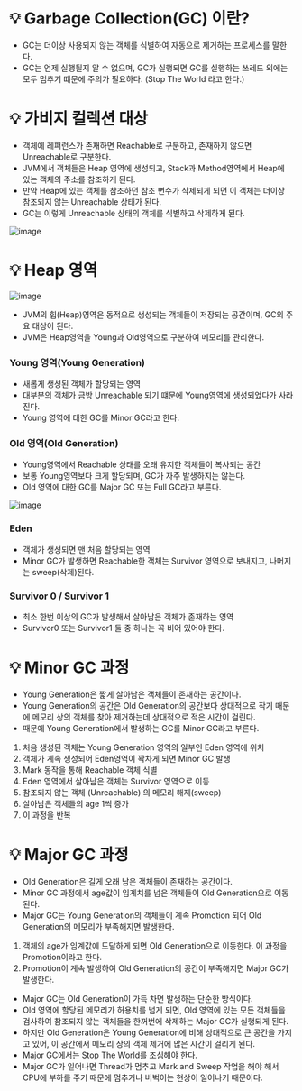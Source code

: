 # 💡 Garbage Collection(GC) 이란?

- GC는 더이상 사용되지 않는 객체를 식별하여 자동으로 제거하는 프로세스를 말한다.
- GC는 언제 실행될지 알 수 없으며, GC가 실행되면 GC를 실행하는 쓰레드 외에는 모두 멈추기 떄문에 주의가 필요하다. (Stop The World 라고 한다.)

# 💡 가비지 컬렉션 대상

- 객체에 레퍼런스가 존재하면 Reachable로 구분하고, 존재하지 않으면 Unreachable로 구분한다.
- JVM에서 객체들은 Heap 영역에 생성되고, Stack과 Method영역에서 Heap에 있는 객체의 주소를 참조하게 된다.
- 만약 Heap에 있는 객체를 참조하던 참조 변수가 삭제되게 되면 이 객체는 더이상 참조되지 않는 Unreachable 상태가 된다.
- GC는 이렇게 Unreachable 상태의 객체를 식별하고 삭제하게 된다.

![image](https://github.com/user-attachments/assets/8b09b817-42dc-4128-bc1d-ad643a57a495)

# 💡 Heap 영역

![image](https://github.com/user-attachments/assets/8e3b7bdb-887c-4bb2-a4cd-655026a65b28)

- JVM의 힙(Heap)영역은 동적으로 생성되는 객체들이 저장되는 공간이며, GC의 주요 대상이 된다.
- JVM은 Heap영역을 Young과 Old영역으로 구분하여 메모리를 관리한다.

### Young 영역(Young Generation)

- 새롭게 생성된 객체가 할당되는 영역
- 대부분의 객체가 금방 Unreachable 되기 떄문에 Young영역에 생성되었다가 사라진다.
- Young 영역에 대한 GC를 Minor GC라고 한다.

### Old 영역(Old Generation)

- Young영역에서 Reachable 상태를 오래 유지한 객체들이 복사되는 공간
- 보통 Young영역보다 크게 할당되며, GC가 자주 발생하지는 않는다.
- Old 영역에 대한 GC를 Major GC 또는 Full GC라고 부른다.

![image](https://github.com/user-attachments/assets/f10eb829-179b-4df7-9723-27a9e761d17d)

### Eden

- 객체가 생성되면 맨 처음 할당되는 영역
- Minor GC가 발생하면 Reachable한 객체는 Survivor 영역으로 보내지고, 나머지는 sweep(삭제)된다.

### Survivor 0 / Survivor 1

- 최소 한번 이상의 GC가 발생해서 살아남은 객체가 존재하는 영역
- Survivor0 또는 Survivor1 둘 중 하나는 꼭 비어 있어야 한다.

# 💡 Minor GC 과정

- Young Generation은 짧게 살아남은 객체들이 존재하는 공간이다.
- Young Generation의 공간은 Old Generation의 공간보다 상대적으로 작기 때문에 메모리 상의 객체를 찾아 제거하는데 상대적으로 적은 시간이 걸린다.
- 때문에 Young Generation에서 발생하는 GC를 Minor GC라고 부른다.

1) 처음 생성된 객체는 Young Generation 영역의 일부인 Eden 영역에 위치
2) 객체가 계속 생성되어 Eden영역이 꽉차게 되면 Minor GC 발생
3) Mark 동작을 통해 Reachable 객체 식별
4) Eden 영역에서 살아남은 객체는 Survivor 영역으로 이동
5) 참조되지 않는 객체 (Unreachable) 의 메모리 해제(sweep)
6) 살아남은 객체들의 age 1씩 증가
7) 이 과정을 반복

# 💡 Major GC 과정

- Old Generation은 길게 오래 남은 객체들이 존재하는 공간이다.
- Minor GC 과정에서 age값이 임계치를 넘은 객체들이 Old Generation으로 이동된다.
- Major GC는 Young Generation의 객체들이 계속 Promotion 되어 Old Generation의 메모리가 부족해지면 발생한다.

1) 객체의 age가 임계값에 도달하게 되면 Old Generation으로 이동한다. 이 과정을 Promotion이라고 한다.
2) Promotion이 계속 발생하여 Old Generation의 공간이 부족해지면 Major GC가 발생한다.

- Major GC는 Old Generation이 가득 차면 발생하는 단순한 방식이다.
- Old 영역에 할당된 메모리가 허용치를 넘게 되면, Old 영역에 있는 모든 객체들을 검사하여 참조되지 않는 객체들을 한꺼번에 삭제하는 Major GC가 실행되게 된다.
- 하지만 Old Generation은 Young Generation에 비해 상대적으로 큰 공간을 가지고 있어, 이 공간에서 메모리 상의 객체 제거에 많은 시간이 걸리게 된다.
- Major GC에서는 Stop The World를 조심해야 한다.
- Major GC가 일어나면 Thread가 멈추고 Mark and Sweep 작업을 해야 해서 CPU에 부하를 주기 때문에 멈추거나 버벅이는 현상이 일어나기 때문이다.
